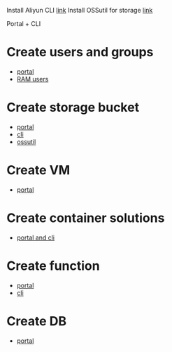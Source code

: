 Install Aliyun CLI [link](https://github.com/aliyun/aliyun-cli)
Install OSSutil for storage [link](https://www.alibabacloud.com/help/en/object-storage-service/latest/download-and-installation#concept-303829)

Portal + CLI

# Create users and groups
- [portal](https://www.alibabacloud.com/help/en/log-service/latest/create-users-and-user-groups)
- [RAM users](https://www.alibabacloud.com/help/en/resource-access-management/latest/getting-started-create-a-user-group)

# Create storage bucket
- [portal](https://www.alibabacloud.com/help/en/object-storage-service/latest/create-buckets-2)
- [cli](https://bakingclouds.com/create-alibaba-storage-buckets-from-the-cloud-shell-using-ossutil/)
- [ossutil](https://www.alibabacloud.com/help/en/object-storage-service/latest/mb#concept-303803)

# Create VM
- [portal](https://alibabacloudguide.com/recipe-ecs-creation-of-an-instance-alibaba-cloud-2098d0138f18)

# Create container solutions
- [portal and cli](https://faun.pub/8-ways-to-deploy-managed-kubernetes-cluster-in-alibaba-cloud-668aaeac7bff)

# Create function
- [portal](https://www.alibabacloud.com/help/en/function-compute/latest/create-a-function-in-the-function-compute-console)
- [cli](https://www.serverless.com/framework/docs/providers/aliyun/guide/functions/)

# Create DB
- [portal](https://roopu.cloud/how-to-create-an-alibaba-cloud-apsaradb-rds-instance-for-mysql/)